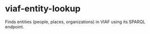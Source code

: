 # viaf-entity-lookup
Finds entities (people, places, organizations) in VIAF using its SPARQL endpoint.

